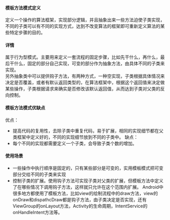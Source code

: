 #### 模板方法模式定义
定义一个操作的算法框架，实现部分逻辑，并且抽象出来一些方法迫使子类实现，不同的子类可以有不同的实现方式，达到不改变算法的框架即可重新定义算法的某些特定步骤的目的。
#### 详情
属于行为型模式。主要用来定义一套流程的固定步骤，比如先干什么，再什么，最后干什么，固定的部分自己实现，可变的部分作为抽象方法，由具体不同的子类来实现。  
另外抽象类中可以提供钩子方法，有两种方式，一种空实现，子类根据具体情况来决定是否覆盖，或者有默认返回类型的，在算法框架中，根据这个返回值来决定做某些操作，子类根据请求来确实是否修改该默认返回值，从而达到子类对父类的反向控制。
#### 模板方法模式优缺点
优点：
- 提高代码的复用性，去除子类中重复代码，易于扩展，相同的实现细节都在父类框架中定义好的，不同的实现细节放到不同的子类中。
缺点：
- 每个不同的实现都需要定义一个子类，会导致子类个数的增加。
#### 使用场景
- 一些操作中执行顺序是固定的，只有某些部分是可变的，实用模板模式把可变部分交给不同的子类来实现
- 控制子类的扩展。使用钩子方法可实现子类对父类的扩展，但模板方法中定义了在哪些情况下调用钩子方法，这样就只允许在这个范围内扩展。
Android中很多地方都使用了模板方法，比如view的绘制流程中的draw方法，view的onDraw和dispathcDraw都是钩子方法，由子类决定是否实现，还有ViewGroup的onLayout方法，Activity的生命周期，IntentService的onHandleIntent方法等。





